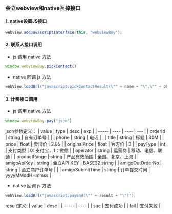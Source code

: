 ### 金立webview和native互掉接口

#### 1. native设置JS接口

```java
webview.addJavascriptInterface(this, "webviewBuy");
```

#### 2. 联系人接口调用

- js 调用 native 方法

```javascript
window.webviewBuy.pickContact()
```

- native 回调 js 方法

```java
webView.loadUrl("javascript:pickContactResult(\"" + name + "\",\"" + phoneNumber + "\")");
```

#### 3. 计费接口调用

- js 调用 native 方法

```javascript
window.webviewBuy.pay("json")
```

json参数定义：
| value | type | desc | exp |
| ----- | ---- | ---- | --- |
| orderId | string | 自有订单号 | |
| phone | string | 电话 | |
| title | string | 标题 | 30M |
| price | float | 卖出价 | 2.85 |
| originalPrice | float | 官方价 | 3 |
| payType | int | 支付类型 | 0: 支付宝，1：微信 |
| operator | string | 运营商 | 移动、电信、联通 |
| productRange | string | 产品有效范围 | 全国、北京、上海 |
| amigoApiKey | string | 金立API KEY | BASE32 string |
| amigoOutOrderNo | string | 金立商户订单号 | |
| amigoSubmitTime | string | 订单提交时间 | yyyyMMddHHmmss |

- native 回调 js 方法

```java
webView.loadUrl("javascript:payEnd(\"" + result + "\")");
```

result定义:
| value | desc |
| ----- | ---- |
| suc   | 支付成功 |
| fail  | 支付失败 |
